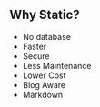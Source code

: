 ## Why Static?

- No database
- Faster
- Secure
- Less Maintenance
- Lower Cost
- Blog Aware
- Markdown